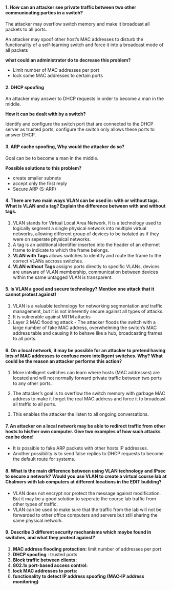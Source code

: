#### 1. How can an attacker see private traffic between two other communicating parties in a switch? 

The attacker may overflow switch memory and make it broadcast all packets to all ports. 

An attacker may spoof other host’s MAC addresses to disturb the functionality of a self-learning switch and force it into a broadcast mode of all packets

**what could an administrator do to decrease this problem?**

- Limit number of MAC addresses per port
- lock some MAC addresses to certain ports

#### 2. DHCP spoofing

An attacker may answer to DHCP requests in order to become a man in the middle.

**How it can be dealt with by a switch?**

Identify and configure the switch port that are connected to the DHCP server as trusted ports, configure the switch only allows these ports to answer DHCP.

#### 3. ARP cache spoofing, Why would the attacker do so?

Goal can be to become a man in the middle.

**Possible solutions to this problem?**

- create smaller subnets
- accept only the first reply
- Secure ARP (S-ARP)

#### 4. There are two main ways VLAN can be used in: with or without tags. What is VLAN and a tag? Explain the difference between with and without tags.

1. VLAN stands for Virtual Local Area Network. It is a technology used to logically segment a single physical network into multiple virtual networks, allowing different group of devices to be isolated as if they were on seperate physical networks.
2. A tag is an additional identifier inserted into the header of an ethernet frame to indicate to which the frame belongs.
3. **VLAN with Tags** allows switches to identify and route the frame to the correct VLANs accross switches.
4. **VLAN without Tags** assigns ports directly to specific VLANs, devices are unaware of VLAN membership, communication between devices within the same untagged VLAN is transparent.

#### 5. Is VLAN a good and secure technology? Mention one attack that it cannot protest against!

1. VLAN is a valuable technology for networking segmentation and traffic management, but it is not inherently secure against all types of attacks.
2. It is vulnerable against MITM attacks
3. Layer 2 MAC flooding attack - The attacker floods the switch with a large number of fake MAC address, overwhelming the switch’s MAC address table and causing it to behave like a hub, broadcasting frames to all ports.

#### 6. On a local network, it may be possible for an attacker to pretend having lots of MAC addresses to confuse more intelligent switches. Why? What could be the reason an attacker performs this action?

1. More intelligent switches can learn where hosts (MAC addresses) are located and will not normally forward private traffic between two ports to any other ports.

2. The attacker’s goal is to overflow the switch memory with garbage MAC address to make it forget the real MAC address and force it to broadcast all traffic to all ports.
3. This enables the attacker the listen to all ongoing conversations.



#### 7. An attacker on a local network may be able to redirect traffic from other hosts to his/her own computer. Give two examples of how such attacks can be done!

- It is possible to fake ARP packets with other hosts IP addresses.
- Another possibility is to send false replies to DHCP requests to become the default route for systems.



#### 8. What is the main difference between using VLAN technology and IPsec to secure a network? Would you use VLAN to create a virtual course lab at Chalmers with lab computers at different locations in the EDIT building? 

- VLAN does not encrypt nor protect the message against modification. But it may be a good solution to seperate the course lab traffic from other types of traffic.
- VLAN can be used to make sure that the traffic from the lab will not be forwarded to other office computers and servers but still sharing the same physical network.



#### 9. Describe 3 different security mechanisms which maybe found in switches, and what they protect against?

1. **MAC address flooding protection:** limit number of addresses per port
2. **DHCP spoofing** : trusted ports
3. **Block traffic between clients:**  
4. **802.1x port-based access control:**
5. **lock MAC addresses to ports:**
6. **functionality to detect IP address spoofing (MAC-IP address monitoring)**



